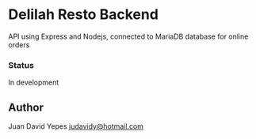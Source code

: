# Delilah Resto Backend

API using Express and Nodejs, connected to MariaDB database for online orders

### Status

In development

## Author 

Juan David Yepes judavidy@hotmail.com

